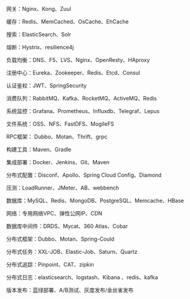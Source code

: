 网关：Nginx、Kong、Zuul

缓存：Redis、MemCached、OsCache、EhCache

搜索：ElasticSearch、Solr

熔断：Hystrix、resilience4j

负载均衡：DNS、F5、LVS、Nginx、OpenResty、HAproxy

注册中心：Eureka、Zookeeper、Redis、Etcd、Consul

认证鉴权：JWT、SpringSecurity

消费队列：RabbitMQ、Kafka、RocketMQ、ActiveMQ、Redis

系统监控：Grafana、Prometheus、Influxdb、Telegraf、Lepus

文件系统：OSS、NFS、FastDFS、MogileFS

RPC框架： Dubbo、Motan、Thrift、grpc

构建工具：Maven、Gradle

集成部署：Docker、Jenkins、Git、Maven

分布式配置：Disconf、Apollo、Spring Cloud Config、Diamond

压测：LoadRunner、JMeter、AB、webbench

数据库：MySQL、Redis、MongoDB、PostgreSQL、Memcache、HBase

网络：专用网络VPC、弹性公网IP、CDN

数据库中间件：DRDS、Mycat、360 Atlas、Cobar

分布式框架：Dubbo、Motan、Spring-Could

分布式任务：XXL-JOB、Elastic-Job、Saturn、Quartz

分布式追踪：Pinpoint、CAT、zipkin

分布式日志：elasticsearch、logstash、Kibana 、redis、kafka

版本发布：蓝绿部署、A/B测试、灰度发布/金丝雀发布
